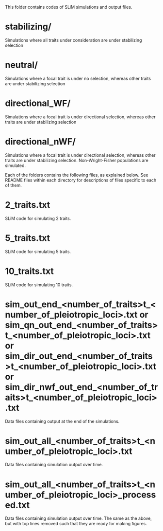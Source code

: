 This folder contains codes of SLiM simulations and output files.

# stabilizing/
Simulations where all traits under consideration are under stabilizing selection

# neutral/
Simulations where a focal trait is under no selection, whereas other traits are under stabilizing selection

# directional_WF/
Simulations where a focal trait is under directional selection, whereas other traits are under stabilizing selection

# directional_nWF/
Simulations where a focal trait is under directional selection, whereas other traits are under stabilizing selection. Non-Wright-Fisher populations are simulated.

Each of the folders contains the following files, as explained below. See README files within each directory for descriptions of files specific to each of them.

# 2_traits.txt
SLiM code for simulating 2 traits. 

# 5_traits.txt
SLiM code for simulating 5 traits.

# 10_traits.txt
SLiM code for simulating 10 traits.

# sim_out_end_<number_of_traits>t_<number_of_pleiotropic_loci>.txt or sim_qn_out_end_<number_of_traits>t_<number_of_pleiotropic_loci>.txt or  sim_dir_out_end_<number_of_traits>t_<number_of_pleiotropic_loci>.txt or sim_dir_nwf_out_end_<number_of_traits>t_<number_of_pleiotropic_loci>.txt
Data files containing output at the end of the simulations.

# sim_out_all_<number_of_traits>t_<number_of_pleiotropic_loci>.txt
Data files containing simulation output over time.

# sim_out_all_<number_of_traits>t_<number_of_pleiotropic_loci>_processed.txt
Data files containing simulation output over time. The same as the above, but with top lines removed such that they are ready for making figures.


